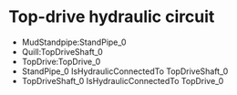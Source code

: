 # Top-drive hydraulic circuit
- MudStandpipe:StandPipe_0
- Quill:TopDriveShaft_0
- TopDrive:TopDrive_0
- StandPipe_0 IsHydraulicConnectedTo TopDriveShaft_0
- TopDriveShaft_0 IsHydraulicConnectedTo TopDrive_0
